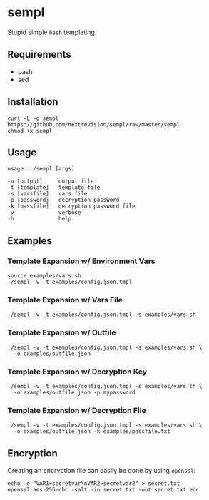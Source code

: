 # sempl

Stupid simple `bash` templating.

## Requirements

* bash
* sed

## Installation

```
curl -L -o sempl https://github.com/nextrevision/sempl/raw/master/sempl
chmod +x sempl
```

## Usage

```
usage: ./sempl [args]

-o [output]     output file
-t [template]   template file
-s [varsfile]   vars file
-p [password]   decryption password
-k [passfile]   decryption password file
-v              verbose
-h              help
```

## Examples

### Template Expansion w/ Environment Vars

```
source examples/vars.sh
./sempl -v -t examples/config.json.tmpl
```

### Template Expansion w/ Vars File

```
./sempl -v -t examples/config.json.tmpl -s examples/vars.sh
```

### Template Expansion w/ Outfile

```
./sempl -v -t examples/config.json.tmpl -s examples/vars.sh \
  -o examples/outfile.json
```

### Template Expansion w/ Decryption Key

```
./sempl -v -t examples/config.json.tmpl -s examples/vars.sh \
  -o examples/outfile.json -p mypassword
```

### Template Expansion w/ Decryption File

```
./sempl -v -t examples/config.json.tmpl -s examples/vars.sh \
  -o examples/outfile.json -k examples/passfile.txt
```

## Encryption

Creating an encryption file can easily be done by using `openssl`:

```
echo -e "VAR1=secretvar\nVAR2=secretvar2" > secret.txt
openssl aes-256-cbc -salt -in secret.txt -out secret.txt.enc
```
